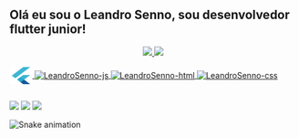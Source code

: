 ## Olá eu sou o Leandro Senno, sou desenvolvedor flutter junior!
<div align="center">
  <a href="https://github.com/leandro-senno">
  <img height="180em" src="https://github-readme-stats.vercel.app/api?username=leandro-senno&show_icons=true&theme=tokyonight&include_all_commits=true&count_private=true"/>
  <img height="180em" src="https://github-readme-stats.vercel.app/api/top-langs/?username=leandro-senno&layout=compact&langs_count=7&theme=tokyonight"/>
</div>
<div style="display: inline_block"><br>
  <img align="center" alt="LeandroSenno-ft" height="30" width="40" src="https://raw.githubusercontent.com/devicons/devicon/master/icons/flutter/flutter-original.svg">    <img align="center" alt="LeandroSenno-js" height="30" width="40" src="https://cdn.jsdelivr.net/gh/devicons/devicon@latest/icons/javascript/javascript-original.svg" />
  <img align="center" alt="LeandroSenno-html" height="30" width="40" src="https://cdn.jsdelivr.net/gh/devicons/devicon@latest/icons/html5/html5-original.svg" />
  <img align="center" alt="LeandroSenno-css" height="30" width="40" src="https://cdn.jsdelivr.net/gh/devicons/devicon@latest/icons/css3/css3-original.svg" />
          
</div>
  
  ##
 
<div> 
  <a href="https://www.instagram.com/senno_le" target="_blank"><img src="https://img.shields.io/badge/-Instagram-%23E4405F?style=for-the-badge&logo=instagram&logoColor=white" target="_blank"></a>
  <a href = "mailto:leandrosenno@gmail.com"><img src="https://img.shields.io/badge/-Gmail-%23333?style=for-the-badge&logo=gmail&logoColor=white" target="_blank"></a>
  <a href="https://www.linkedin.com/in/leandrosenno/" target="_blank"><img src="https://img.shields.io/badge/-LinkedIn-%230077B5?style=for-the-badge&logo=linkedin&logoColor=white" target="_blank"></a> 
 
  ![Snake animation](https://github.com/leandro-senno/leandro-senno/blob/output/github-contribution-grid-snake.svg)
 
</div>
